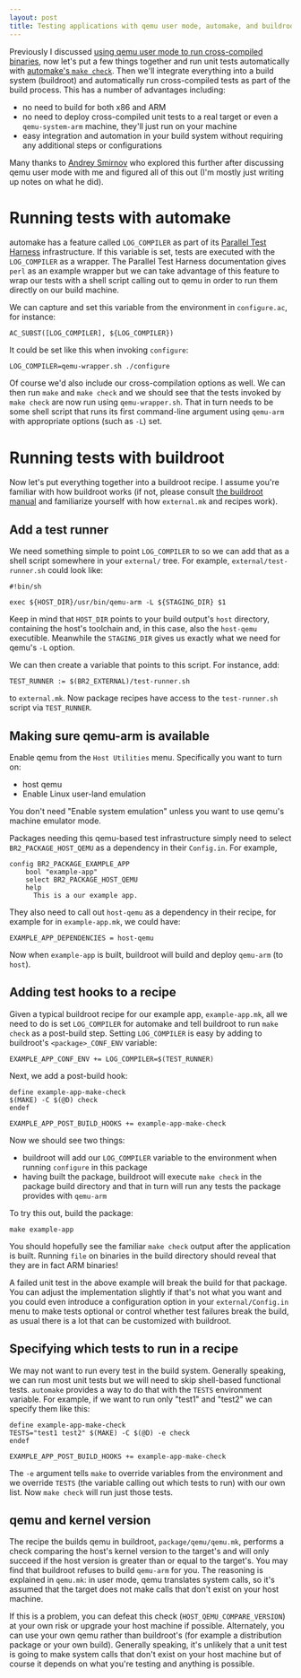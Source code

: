 ```yaml
---
layout: post
title: Testing applications with qemu user mode, automake, and buildroot
---
```


Previously I discussed [using qemu user mode to run cross-compiled binaries](http://yurovsky.github.io/2016/12/14/qemu-user-mode/), now let's put a few things
together and run unit tests automatically with [automake's `make check`](https://www.gnu.org/software/automake/manual/html_node/Tests.html). Then
we'll integrate everything into a build system (buildroot) and automatically
run cross-compiled tests as part of the build process. This has a number of
advantages including:

* no need to build for both x86 and ARM
* no need to deploy cross-compiled unit tests to a real target or even a `qemu-system-arm` machine, they'll just run on your machine
* easy integration and automation in your build system without requiring any additional steps or configurations

Many thanks to [Andrey Smirnov](https://github.com/ndreys) who explored this
further after discussing qemu user mode with me and figured all of this out
(I'm mostly just writing up notes on what he did).

# Running tests with automake

automake has a feature called `LOG_COMPILER` as part of its [Parallel Test Harness](https://www.gnu.org/software/automake/manual/html_node/Parallel-Test-Harness.html) infrastructure. If this variable is set, tests are executed
with the `LOG_COMPILER` as a wrapper. The Parallel Test Harness documentation
gives `perl` as an example wrapper but we can take advantage of this feature to
wrap our tests with a shell script calling out to qemu in order to run them
directly on our build machine.

We can capture and set this variable from the environment in `configure.ac`,
for instance:

    AC_SUBST([LOG_COMPILER], ${LOG_COMPILER})

It could be set like this when invoking `configure`:

    LOG_COMPILER=qemu-wrapper.sh ./configure

Of course we'd also include our cross-compilation options as well. We can then
run `make` and `make check` and we should see that the tests invoked by `make check` are now run using `qemu-wrapper.sh`.  That in turn needs to be some shell
script that runs its first command-line argument using `qemu-arm` with appropriate options (such as `-L`) set.

# Running tests with buildroot

Now let's put everything together into a buildroot recipe. I assume you're
familiar with how buildroot works (if not, please consult [the buildroot manual](https://buildroot.org/downloads/manual/manual.html) and familiarize yourself with how `external.mk` and recipes work).

## Add a test runner

We need something simple to point `LOG_COMPILER` to so we can add that as a
shell script somewhere in your `external/` tree. For example, `external/test-runner.sh` could look like:

    #!bin/sh
    
    exec ${HOST_DIR}/usr/bin/qemu-arm -L ${STAGING_DIR} $1

Keep in mind that `HOST_DIR` points to your build output's `host` directory,
containing the host's toolchain and, in this case, also the `host-qemu` executible. Meanwhile the `STAGING_DIR` gives us exactly what we need for qemu's `-L`
option.

We can then create a variable that points to this script. For instance, add:

    TEST_RUNNER := $(BR2_EXTERNAL)/test-runner.sh

to `external.mk`. Now package recipes have access to the `test-runner.sh`
script via `TEST_RUNNER`.

## Making sure qemu-arm is available

Enable qemu from the `Host Utilities` menu.  Specifically you want to turn on:

* host qemu
* Enable Linux user-land emulation

You don't need "Enable system emulation" unless you want to use qemu's machine
emulator mode.

Packages needing this qemu-based test infrastructure simply need to select
`BR2_PACKAGE_HOST_QEMU` as a dependency in their `Config.in`. For example,

    config BR2_PACKAGE_EXAMPLE_APP
        bool "example-app"
        select BR2_PACKAGE_HOST_QEMU
        help
          This is a our example app.

They also need to call out `host-qemu` as a dependency in their recipe, for
example for in `example-app.mk`, we could have:

    EXAMPLE_APP_DEPENDENCIES = host-qemu

Now when `example-app` is built, buildroot will build and deploy `qemu-arm`
(to `host`).

## Adding test hooks to a recipe

Given a typical buildroot recipe for our example app, `example-app.mk`, all
we need to do is set `LOG_COMPILER` for automake and tell buildroot to run
`make check` as a post-build step.  Setting `LOG_COMPILER` is easy by adding
to buildroot's `<package>_CONF_ENV` variable:

    EXAMPLE_APP_CONF_ENV += LOG_COMPILER=$(TEST_RUNNER)

Next, we add a post-build hook:

    define example-app-make-check
    $(MAKE) -C $(@D) check
    endef
    
    EXAMPLE_APP_POST_BUILD_HOOKS += example-app-make-check

Now we should see two things:

* buildroot will add our `LOG_COMPILER` variable to the environment when running `configure` in this package
* having built the package, buildroot will execute `make check` in the package build directory and that in turn will run any tests the package provides with `qemu-arm`

To try this out, build the package:

    make example-app

You should hopefully see the familiar `make check` output after the application
is built. Running `file` on binaries in the build directory should reveal that
they are in fact ARM binaries!

A failed unit test in the above example will break the build for that package.
You can adjust the implementation slightly if that's not what you want and you
could even introduce a configuration option in your `external/Config.in` menu
to make tests optional or control whether test failures break the build, as
usual there is a lot that can be customized with buildroot.

## Specifying which tests to run in a recipe

We may not want to run every test in the build system. Generally speaking, we
can run most unit tests but we will need to skip shell-based functional tests.
`automake` provides a way to do that with the `TESTS` environment variable.
For example, if we want to run only "test1" and "test2" we can specify them
like this:

    define example-app-make-check
    TESTS="test1 test2" $(MAKE) -C $(@D) -e check
    endef
    
    EXAMPLE_APP_POST_BUILD_HOOKS += example-app-make-check

The `-e` argument tells `make` to override variables from the environment and
we override `TESTS` (the variable calling out which tests to run) with our own
list. Now `make check` will run just those tests.

## qemu and kernel version

The recipe the builds qemu in buildroot, `package/qemu/qemu.mk`, performs a check comparing the host's kernel version to the target's and will
only succeed if the host version is greater than or equal to the target's. You
may find that buildroot refuses to build `qemu-arm` for you. The reasoning is
explained in `qemu.mk`: in user mode, qemu translates system calls, so it's assumed that the target does not make calls that don't exist on your host machine.

If this is a problem, you can defeat this check (`HOST_QEMU_COMPARE_VERSION`) at your own risk or upgrade your host machine if possible. Alternately, you can
use your own qemu rather than buildroot's (for example a distribution package or your own build). Generally speaking, it's unlikely that a unit test is going to make system calls that don't exist on your host machine but of course it depends on what you're testing and anything is possible.
